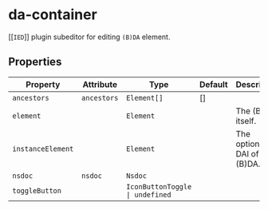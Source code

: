 # da-container

[[`IED`]] plugin subeditor for editing `(B)DA` element.

## Properties

| Property          | Attribute   | Type                            | Default | Description                     |
|-------------------|-------------|---------------------------------|---------|---------------------------------|
| `ancestors`       | `ancestors` | `Element[]`                     | []      |                                 |
| `element`         |             | `Element`                       |         | The (B)DA itself.               |
| `instanceElement` |             | `Element`                       |         | The optional DAI of this (B)DA. |
| `nsdoc`           | `nsdoc`     | `Nsdoc`                         |         |                                 |
| `toggleButton`    |             | `IconButtonToggle \| undefined` |         |                                 |
